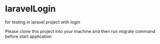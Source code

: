 # laravelLogin
for testing in laravel project with login 

Please clone this project into your machine and then run migrate command before start application
